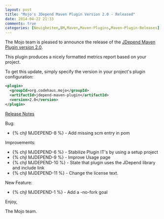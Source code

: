 ```yaml
---
layout: post
title: "Mojo's JDepend Maven Plugin Version 2.0 - Released"
date: 2014-04-22 21:33
comments: true
categories: [Neuigkeiten,BM,Maven,Maven-Plugins,Maven-Plugin-Releases]
---
```

The Mojo team is pleased to announce the release of the 
[JDepend Maven Plugin version 2.0](http://mojo.codehaus.org/jdepend-maven-plugin/).

This plugin produces a nicely formatted metrics report based on your project.

To get this update, simply specify the version in your project's plugin configuration: 

``` xml
<plugin>
  <groupId>org.codehaus.mojo</groupId>
  <artifactId>jdepend-maven-plugin</artifactId>
  <version>2.0</version>
</plugin>
```
<!-- more -->

[Release Notes](http://jira.codehaus.org/secure/ReleaseNote.jspa?projectId=13231&version=20128)

Bug:

 * {% chjl MJDEPEND-8 %} - Add missing scm entry in pom

Improvements:

 * {% chjl MJDEPEND-6 %} - Stabilize Plugin IT's by using a setup project
 * {% chjl MJDEPEND-9 %} - Improve Usage page
 * {% chjl MJDEPEND-10 %} - State that plugin uses the JDepend library and include link
 * {% chjl MJDEPEND-11 %} - Change the license text.

New Feature:

 * {% chjl MJDEPEND-1 %} - Add a -no-fork goal

Enjoy,

The Mojo team.
